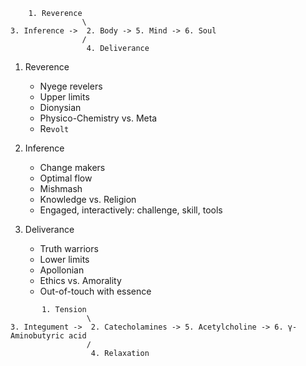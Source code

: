 ```
    1. Reverence 
                \
3. Inference ->  2. Body -> 5. Mind -> 6. Soul
                /
                 4. Deliverance
```


1. Reverence
   - Nyege revelers
   - Upper limits
   - Dionysian
   - Physico-Chemistry vs. Meta
   - Re`volt`
     
2. Inference
   - Change makers
   - Optimal flow
   - Mishmash
   - Knowledge vs. Religion
   - Engaged, interactively: challenge, skill, tools
       
3. Deliverance
   - Truth warriors
   - Lower limits
   - Apollonian
   - Ethics vs. Amorality
   - Out-of-touch with essence

```
       1. Tension 
                 \
3. Integument ->  2. Catecholamines -> 5. Acetylcholine -> 6. γ-Aminobutyric acid
                 /
                  4. Relaxation
```
